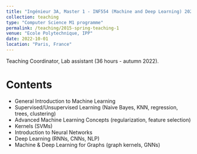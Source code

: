 ```yaml
---
title: "Ingénieur 3A, Master 1 - INF554 (Machine and Deep Learning) 2022-2023"
collection: teaching
type: "Computer Science M1 programme"
permalink: /teaching/2015-spring-teaching-1
venue: "Ecole Polytechnique, IPP"
date: 2022-10-01
location: "Paris, France"
---
```

Teaching Coordinator, Lab assistant (36 hours - autumn 2022).

Contents
======
* General Introduction to Machine Learning
* Supervised/Unsupervised Learning (Naive Bayes, KNN, regression, trees, clustering)
* Advanced Machine Learning Concepts (regularization, feature selection)
* Kernels (SVMs)
* Introduction to Neural Networks
* Deep Learning (RNNs, CNNs, NLP)
* Machine & Deep Learning for Graphs (graph kernels, GNNs)
